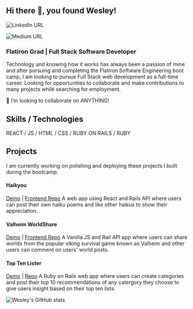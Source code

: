 ## Hi there 👋, you found Wesley!
![LinkedIn URL](https://img.shields.io/badge/LinkedIn-0077B5?style=for-the-badge&logo=linkedin&logoColor=white&url=https://www.linkedin.com/in/wesleyabeck/)

![Medium URL](https://img.shields.io/twitter/url?color=white&label=%20&logo=medium&logoColor=black&style=for-the-badge&url=https%3A%2F%2Fwes-beck21.medium.com%2F)
### Flatiron Grad | Full Stack Software Developer
Technology and knowing how it works has always been a passion of mine and after pursuing and completing the Flatiron Software Engineering boot camp, I am looking to pursue Full Stack web development as a full-time career. Looking for opportunities to collaborate and make contributions to many projects while searching for employment.

  👯 I’m looking to collaborate on ANYTHING! 



## Skills / Technologies
 REACT / JS / HTML / CSS / RUBY ON RAILS / RUBY

## Projects
I am currently working on polishing and deploying these projects I built during the bootcamp:
#### Haikyou
  [Demo](https://youtu.be/WtLV_0hBcGI) | [Frontend Repo](https://github.com/wizbeck21/haikyou-client)
A web app using React and Rails API where users can post their own haiku poems and like other haikus to show their appreciation.

#### Valheim WorldShare
  [Demo](https://youtu.be/ck2n4_GCJK8) | [Frontend Repo](https://github.com/wizbeck21/valheim-worldshare-frontend)
A Vanilla JS and Rail API app where users can share worlds from the popular viking survival game known as Valheim and other users can comment on users' world posts.

#### Top Ten Lister
  [Demo](https://youtu.be/Fy_VusrE4yk) | [Repo](https://github.com/wizbeck21/toptenlister)
  A Ruby on Rails web app where users can create categories and post their top 10 recommendations of any catergory they choose to give users insight based on their top ten lists. 



![Wesley's GitHub stats](https://github-readme-stats.vercel.app/api?username=wizbeck21&show_icons=true&theme=tokyonight)


